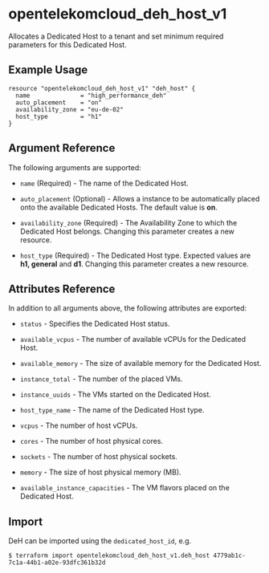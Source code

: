 # opentelekomcloud_deh_host_v1

Allocates a Dedicated Host to a tenant and set minimum required parameters for this Dedicated Host.

## Example Usage

```hcl
resource "opentelekomcloud_deh_host_v1" "deh_host" {
  name              = "high_performance_deh"
  auto_placement    = "on"
  availability_zone = "eu-de-02"
  host_type         = "h1"
}
```

## Argument Reference

The following arguments are supported:

* `name` (Required) - The name of the Dedicated Host.

* `auto_placement` (Optional) - Allows a instance to be automatically placed onto the available Dedicated Hosts. The default value is **on**.

* `availability_zone` (Required) - The Availability Zone to which the Dedicated Host belongs. Changing this parameter creates a new resource.

* `host_type` (Required) - The Dedicated Host type. Expected values are **h1, general** and **d1**. Changing this parameter creates a new resource.


## Attributes Reference

In addition to all arguments above, the following attributes are exported:

* `status` - Specifies the Dedicated Host status.

* `available_vcpus` - The number of available vCPUs for the Dedicated Host.

* `available_memory` - The size of available memory for the Dedicated Host.

* `instance_total` - The number of the placed VMs.

* `instance_uuids` - The VMs started on the Dedicated Host.

* `host_type_name` -  The name of the Dedicated Host type.

* `vcpus` - The number of host vCPUs.

* `cores` -  The number of host physical cores.

* `sockets` -  The number of host physical sockets.

* `memory` - The size of host physical memory (MB).

* `available_instance_capacities` - The VM flavors placed on the Dedicated Host.

## Import

DeH can be imported using the `dedicated_host_id`, e.g.

```
$ terraform import opentelekomcloud_deh_host_v1.deh_host 4779ab1c-7c1a-44b1-a02e-93dfc361b32d
```
